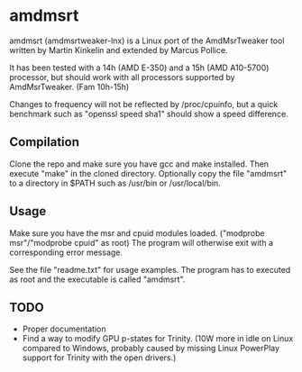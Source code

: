 amdmsrt
=======

amdmsrt (amdmsrtweaker-lnx) is a Linux port of the AmdMsrTweaker tool written by Martin Kinkelin and extended by Marcus Pollice.

It has been tested with a 14h (AMD E-350) and a 15h (AMD A10-5700) processor, but should work with all processors supported by AmdMsrTweaker. (Fam 10h-15h)

Changes to frequency will not be reflected by /proc/cpuinfo, but a quick benchmark such as "openssl speed sha1" should show a speed difference.

Compilation
-----------

Clone the repo and make sure you have gcc and make installed. Then execute "make" in the cloned directory. Optionally copy the file "amdmsrt" to a directory in $PATH such as /usr/bin or /usr/local/bin.

Usage
-----

Make sure you have the msr and cpuid modules loaded. ("modprobe msr"/"modprobe cpuid" as root) The program will otherwise exit with a corresponding error message.

See the file "readme.txt" for usage examples. The program has to executed as root and the executable is called "amdmsrt".

TODO
----

- Proper documentation
- Find a way to modify GPU p-states for Trinity. (10W more in idle on Linux compared to Windows, probably caused by missing Linux PowerPlay support for Trinity with the open drivers.)
